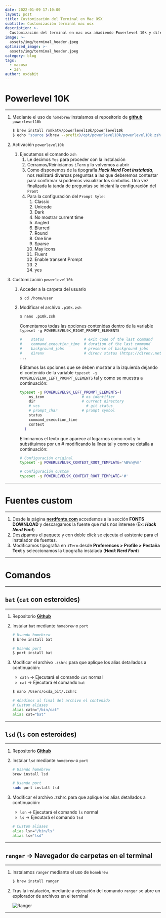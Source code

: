 ```yaml
---
date: 2022-01-09 17:10:00
layout: post
title: Customización del Terminal en Mac OSX
subtitle: Customización terminal mac osx
description: >-
  Customización del terminal en mac osx añadiendo Powerlevel 10k y diferentes herramientas como batcat o lsd.
image: >-
  assets/img/terminal_header.jpeg
optimized_image: >-
  assets/img/terminal_header.jpeg
category: blog
tags:
  - macosx
  - zsh
author: oxdabit
---
```


# Powerlevel 10K

---

1. Mediante el uso de `homebrew` instalamos el repositorio de **[github](https://github.com/romkatv/powerlevel10k)** `powerlevel10k`

    ```bash
    $ brew install romkatv/powerlevel10k/powerlevel10k
    $ echo "source $(brew --prefix)/opt/powerlevel10k/powerlevel10k.zsh-theme" >>~/.zshrc
    ```

2. Activación `powerlevel10k`
    1. Ejecutamos el comando `zsh`
        1. Le decimos `Yes` para proceder con la instalación
        2. Cerramos/Reiniciamos `iTerm` y lo volvemos a abrir
        3. Como disponemos de la tipografía ***Hack Nerd Font instalada***, nos realizará diversas preguntas a las que deberemos contestar para confirmar si podemos visualizar los símbolos. Una vez finalizada la tanda de preguntas se iniciará la configuración del `Promt`
        4. Para la configuración del `Prompt Syle`:
            1. Classic
            2. Unicode
            3. Dark
            4. No mostrar current time
            5. Angled
            6. Blurred
            7. Round
            8. One line
            9. Sparse
            10. May icons
            11. Fluent
            12. Enable transent Prompt
            13. 2
            14. yes
3. Customización `powerlevel10k`
    1. Acceder a la carpeta del usuario

        ```bash
        $ cd /home/user
        ```

    2. Modificar el archivo `.p10k.zsh`

        ```bash
        $ nano .p10k.zsh
        ```

        Comentamos todas las opciones contenidas dentro de la variable `typeset -g POWERLEVEL9K_RIGHT_PROMPT_ELEMENTS`

        ```bash
        #    status                  # exit code of the last command
        #    command_execution_time  # duration of the last command
        #    background_jobs         # presence of background jobs
        #    direnv                  # direnv status (https://direnv.net/)
        ...
        ```

        Editamos las opciones que se deben mostrar a la izquierda dejando el contenido de la variable `typeset -g POWERLEVEL9K_LEFT_PROMPT_ELEMENTS` tal y como se muestra a continuación:

        ```bash
        typeset -g POWERLEVEL9K_LEFT_PROMPT_ELEMENTS=(
            os_icon                 # os identifier
            dir                     # current directory
            # vcs                     # git status
            # prompt_char           # prompt symbol
            status
            command_execution_time
            context
          )
        ```

        Eliminamos el texto que aparece al logarnos como root y lo substituimos por un # modificando la línea tal y como se detalla a continuación:

        ```bash
        # Configuración original
        typeset -g POWERLEVEL9K_CONTEXT_ROOT_TEMPLATE='%B%n@%m'

        # Configuración custom
        typeset -g POWERLEVEL9K_CONTEXT_ROOT_TEMPLATE='#'
        ```

---

# Fuentes custom

---

1. Desde la página [**nerdfonts.com**](https://www.nerdfonts.com/font-downloads) accedemos a la sección **FONTS DOWNLOAD** y descargamos la fuente que más nos interese (Ex: ***Hack Nerd Font***)
2. Deszipamos el paquete y con doble click se ejecuta el asistente para el instalador de fuentes.
3. Modificamos tipografía en `iTerm` desde **Preferences > Profile > Pestaña Text** y seleccionamos la tipografía instalada (***Hack Nerd Font***)

---

# Comandos

---

## `bat` (`cat` con esteroides)

---

1. Repositorio [**Github**](https://github.com/sharkdp/bat)

2. Instalar `bat` mediante `homebrew` o `port`
    
    ```bash
    # Usando homebrew
    $ brew install bat
    
    # Usando port
    $ port install bat
    ```
    
3. Modificar el archivo `.zshrc` para que aplique los alias detallados a continuación:
    - `catn` → Ejecutará el comando `cat` normal
    - `cat` → Ejecutará el comando `bat`
    
    ```bash
    $ nano /Users/oxda_bit/.zshrc
    
    # Añadimos al final del archivo el contenido
    # Custom aliases
    alias catn="/bin/cat"
    alias cat="bat"
    ```
    

---

## `lsd` (`ls` con esteroides)

---

1. Repositorio [**Github**](https://github.com/Peltoche/lsd)

2. Instalar `lsd` mediante `homebrew` o `port`
    
    ```bash
    # Usando homebrew
    brew install lsd
    
    # Usando port
    sudo port install lsd
    ```
    
3. Modificar el archivo .zshrc para que aplique los alias detallados a continuación:
    - `lsn` → Ejecutará el comando `ls` normal
    - `ls` → Ejecutará el comando `lsd`
    
    ```bash
    # Custom aliases
    alias lsn="/bin/ls"
    alias ls="lsd"
    ```
    

---

## `ranger` → Navegador de carpetas en el terminal

---

1. Instalamos `ranger` mediante el uso de `homebrew`
    
    ```bash
    $ brew install ranger
    ```
    
2. Tras la instalación, mediante a ejecución del comando `ranger` se abre un explorador de archivos en el terminal

	![Ranger](/assets/img/posts/ranger.png)

---
